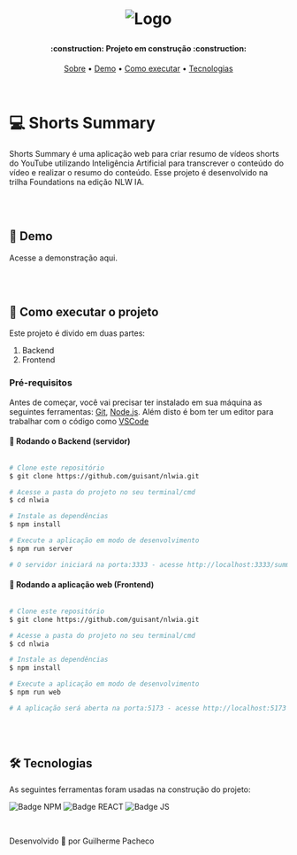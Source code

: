 
<h1 align="center">
  
![Logo](https://github.com/guisant/nlw-IA/assets/37338838/971d28ac-25a4-4413-962a-087bc3b4ceb1)

</h1>

<h4 align="center"> 
    :construction:  Projeto em construção  :construction:
</h4>

<p align="center">
 <a href="#-shorts-summary">Sobre</a> •
 <a href="#-demo">Demo</a> •
 <a href="#-como-executar-o-projeto">Como executar</a> • 
 <a href="#-tecnologias">Tecnologias</a> 
</p>

<br>

# 💻 Shorts Summary

<p>Shorts Summary é uma aplicação web para criar resumo de vídeos shorts do YouTube utilizando Inteligência Artificial para transcrever o conteúdo do vídeo e realizar o resumo do conteúdo.
Esse projeto é desenvolvido na trilha Foundations na edição NLW IA.</p>

<br><br>

## 🔗 Demo

Acesse a demonstração aqui.

<br><br>

## 🚀 Como executar o projeto

Este projeto é divido em duas partes:
1. Backend
2. Frontend

### Pré-requisitos

Antes de começar, você vai precisar ter instalado em sua máquina as seguintes ferramentas:
[Git](https://git-scm.com), [Node.js](https://nodejs.org/en/). 
Além disto é bom ter um editor para trabalhar com o código como [VSCode](https://code.visualstudio.com/)

#### 🎲 Rodando o Backend (servidor)

```bash

# Clone este repositório
$ git clone https://github.com/guisant/nlwia.git

# Acesse a pasta do projeto no seu terminal/cmd
$ cd nlwia

# Instale as dependências
$ npm install

# Execute a aplicação em modo de desenvolvimento
$ npm run server

# O servidor iniciará na porta:3333 - acesse http://localhost:3333/summary/"id do video"(codigo após /shorts/..)

```

#### 🧭 Rodando a aplicação web (Frontend)

```bash

# Clone este repositório
$ git clone https://github.com/guisant/nlwia.git

# Acesse a pasta do projeto no seu terminal/cmd
$ cd nlwia

# Instale as dependências
$ npm install

# Execute a aplicação em modo de desenvolvimento
$ npm run web

# A aplicação será aberta na porta:5173 - acesse http://localhost:5173

```

<br><br>

## 🛠 Tecnologias

As seguintes ferramentas foram usadas na construção do projeto:
 
![Badge NPM](https://img.shields.io/badge/npm-CB3837.svg?style=for-the-badge&logo=npm&logoColor=white)
![Badge REACT](https://img.shields.io/badge/React-61DAFB.svg?style=for-the-badge&logo=React&logoColor=black)
![Badge JS](https://img.shields.io/badge/JavaScript-F7DF1E.svg?style=for-the-badge&logo=JavaScript&logoColor=black)

<br>

Desenvolvido :blue_heart: por Guilherme Pacheco
